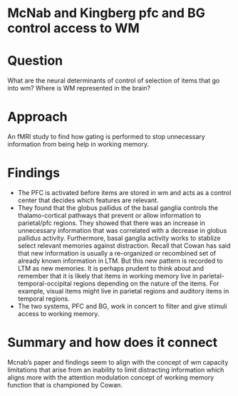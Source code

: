 # McNab and Kingberg pfc and BG control access to WM
# Question
What are the neural determinants of control of selection of items that go into wm? Where is WM represented in the brain?
# Approach 
An fMRI study to find how gating is performed to stop unnecessary information from being help in working memory. 

# Findings
- The PFC is activated before items are stored in wm and acts as a control center that decides which features are relevant.
- They found that the globus pallidus of the basal ganglia controls the thalamo-cortical pathways that prevent or allow information to parietal/pfc regions. They showed that there was an increase in unnecessary information that was correlated with a decrease in globus pallidus activity. Furthermore, basal ganglia activity works to stablize select relevant memories against distraction. Recall that Cowan has said that new information is usually a re-organized or recombined set of already known information in LTM. But this new pattern is recorded to LTM as new memories. It is perhaps prudent to think about and remember that it is likely that items in working memory live in parietal-temporal-occipital regions depending on the nature of the items. For example, visual items might live in parietal regions and auditory items in temporal regions.
- The two systems, PFC and BG, work in concert to filter and give stimuli access to working memory. 

# Summary and how does it connect
Mcnab’s paper and findings seem to align with the concept of wm capacity limitations that arise from an inability to limit distracting information which aligns more with the attention modulation concept of working memory function that is championed by Cowan. 